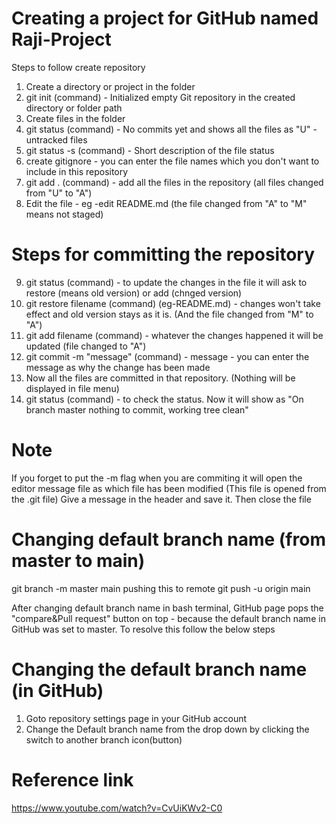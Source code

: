 # Creating a project for GitHub named Raji-Project

Steps to follow create repository
1. Create a directory or project in the folder
2. git init (command) - Initialized empty Git repository in the created directory or folder path
3. Create files in the folder
4. git status (command) - No commits yet and shows all the files as "U" -untracked files
5. git status -s (command) - Short description of the file status
6. create gitignore - you can enter the file names which you don't want to include in this repository
7. git add . (command) - add all the files in the repository (all files changed from "U" to "A")
8. Edit the file - eg -edit README.md (the file changed from "A" to "M" means not staged)

# Steps for committing the repository
9. git status (command) - to update the changes in the file it will ask to restore (means old version) or add (chnged version)
10. git restore filename (command) (eg-README.md) - changes won't take effect and old version stays as it is. (And the file changed from "M" to "A")
11. git add filename (command) - whatever the changes happened it will be updated (file changed to "A")
12. git commit -m "message" (command) - message - you can enter the message as why the change has been made
13. Now all the files are committed in that repository. (Nothing will be displayed in file menu)
14. git status (command) - to check the status. Now it will show as "On branch master nothing to commit, working tree clean"

# Note
If you forget to put the -m flag when you are commiting it will open the editor message file as which file has been modified (This file is opened from the .git file)
Give a message in the header and save it. Then close the file

# Changing default branch name (from master to main)
git branch -m master main
pushing this to remote
git push -u origin main

After changing default branch name in bash terminal, GitHub page pops the "compare&Pull request" button on top - because the default branch name in GitHub was set to master.  To resolve this follow the below steps

# Changing the default branch name (in GitHub)
1. Goto repository settings page in your GitHub account
2. Change the Default branch name from the drop down by clicking the switch to another branch icon(button)


# Reference link
https://www.youtube.com/watch?v=CvUiKWv2-C0